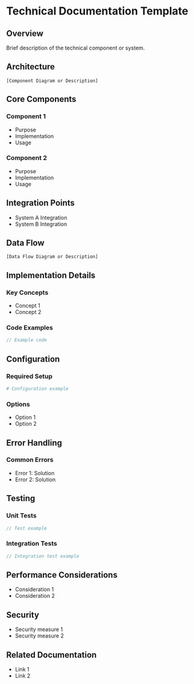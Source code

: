 # Technical Documentation Template

## Overview
Brief description of the technical component or system.

## Architecture
```
[Component Diagram or Description]
```

## Core Components
### Component 1
- Purpose
- Implementation
- Usage

### Component 2
- Purpose
- Implementation
- Usage

## Integration Points
- System A Integration
- System B Integration

## Data Flow
```
[Data Flow Diagram or Description]
```

## Implementation Details
### Key Concepts
- Concept 1
- Concept 2

### Code Examples
```rust
// Example code
```

## Configuration
### Required Setup
```toml
# Configuration example
```

### Options
- Option 1
- Option 2

## Error Handling
### Common Errors
- Error 1: Solution
- Error 2: Solution

## Testing
### Unit Tests
```rust
// Test example
```

### Integration Tests
```rust
// Integration test example
```

## Performance Considerations
- Consideration 1
- Consideration 2

## Security
- Security measure 1
- Security measure 2

## Related Documentation
- Link 1
- Link 2
